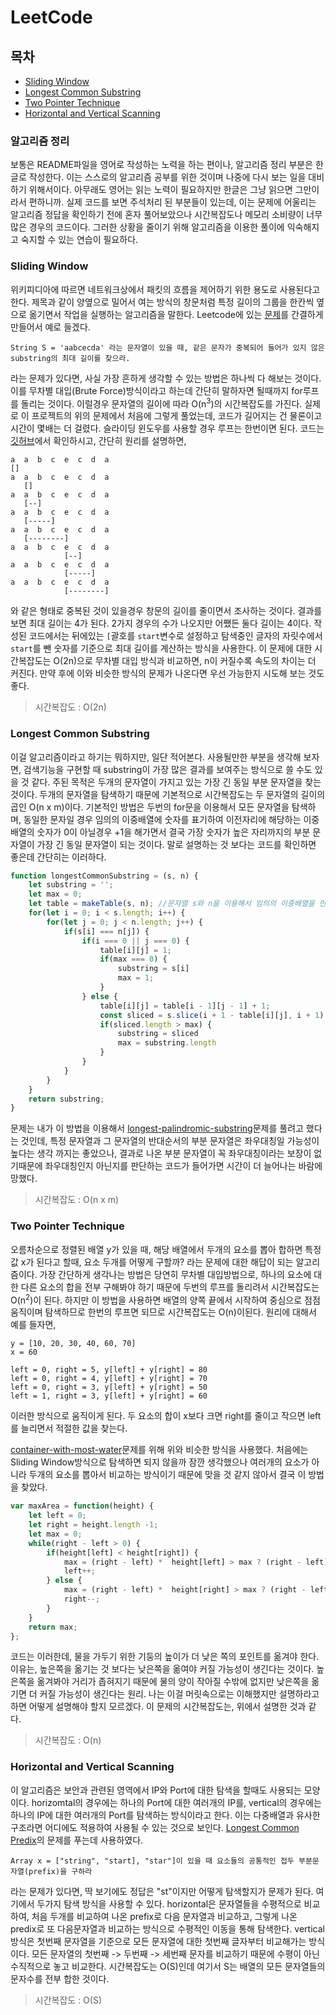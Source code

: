 # LeetCode

## 목차
- [Sliding Window](#sliding-window)
- [Longest Common Substring](#longest-common-substring)
- [Two Pointer Technique](#two-pointer-technique)
- [Horizontal and Vertical Scanning](#horizontal-and-vertical-scanning)

### 알고리즘 정리

보통은 README파일을 영어로 작성하는 노력을 하는 편이나, 알고리즘 정리 부분은 한글로 작성한다. 이는 스스로의 알고리즘 공부를 위한 것이며 나중에 다시 보는 일을 대비하기 위해서이다. 아무래도 영어는 읽는 노력이 필요하지만 한글은 그냥 읽으면 그만이라서 편하니까. 실제 코드를 보면 주석처리 된 부분들이 있는데, 이는 문제에 어울리는 알고리즘 정답을 확인하기 전에 혼자 풀어보았으나 시간복잡도나 메모리 소비량이 너무 많은 경우의 코드이다. 그러한 상황을 줄이기 위해 알고리즘을 이용한 풀이에 익숙해지고 숙지할 수 있는 연습이 필요하다.

### Sliding Window

위키피디아에 따르면 네트워크상에서 패킷의 흐름을 제어하기 위한 용도로 사용된다고 한다. 제목과 같이 양옆으로 밀어서 여는 방식의 창문처럼 특정 길이의 그룹을 한칸씩 옆으로 옮기면서 작업을 실행하는 알고리즘을 말한다. Leetcode에 있는 [문제](https://leetcode.com/problems/longest-substring-without-repeating-characters/)를 간결하게 만들어서 예로 들겠다.
```
String S = 'aabcecda' 라는 문자열이 있을 때, 같은 문자가 중복되어 들어가 있지 않은 substring의 최대 길이를 찾으라.
```
라는 문제가 있다면, 사실 가장 흔하게 생각할 수 있는 방법은 하나씩 다 해보는 것이다. 이를 무차별 대입(Brute Force)방식이라고 하는데 간단히 말하자면 될때까지 for루프를 돌리는 것이다. 이럴경우 문자열의 길이에 따라 O(n<sup>3</sup>)의 시간복잡도를 가진다. 실제로 이 프로젝트의 위의 문제에서 처음에 그렇게 풀었는데, 코드가 길어지는 건 물론이고 시간이 몇배는 더 걸렸다. 슬라이딩 윈도우를 사용할 경우 루프는 한번이면 된다. 코드는 [깃허브](https://github.com/ninanung/leetcode/blob/master/longest_substring_without_repeating_characters.js)에서 확인하시고, 간단히 원리를 설명하면,
```
a  a  b  c  e  c  d  a
[]
a  a  b  c  e  c  d  a
   []
a  a  b  c  e  c  d  a
   [--]
a  a  b  c  e  c  d  a
   [-----]
a  a  b  c  e  c  d  a
   [--------]
a  a  b  c  e  c  d  a
            [--]
a  a  b  c  e  c  d  a
            [-----]
a  a  b  c  e  c  d  a
            [--------]
```
와 같은 형태로 중복된 것이 있을경우 창문의 길이를 줄이면서 조사하는 것이다. 결과를 보면 최대 길이는 4가 된다. 2가지 경우의 수가 나오지만 어쨌든 둘다 길이는 4이다. 작성된 코드에서는 뒤에있는 `[`괄호를 `start`변수로 설정하고 탐색중인 글자의 자릿수에서 `start`를 뺀 숫자를 기준으로 최대 길이를 계산하는 방식을 사용한다. 이 문제에 대한 시간복잡도는 O(2n)으로 무차별 대입 방식과 비교하면, n이 커질수록 속도의 차이는 더 커진다. 만약 후에 이와 비슷한 방식의 문제가 나온다면 우선 가능한지 시도해 보는 것도 좋다.
> 시간복잡도 : O(2n)

### Longest Common Substring

이걸 알고리즘이라고 하기는 뭐하지만, 일단 적어본다. 사용될만한 부분을 생각해 보자면, 검색기능을 구현할 때 substring이 가장 많은 결과를 보여주는 방식으로 쓸 수도 있을 것 같다. 주된 목적은 두개의 문자열이 가지고 있는 가장 긴 동일 부분 문자열을 찾는 것이다. 두개의 문자열을 탐색하기 때문에 기본적으로 시간복잡도는 두 문자열의 길이의 곱인 O(n x m)이다. 기본적인 방법은 두번의 for문을 이용해서 모든 문자열을 탐색하며, 동일한 문자일 경우 임의의 이중배열에 숫자를 표기하여 이전자리에 해당하는 이중배열의 숫자가 0이 아닐경우 +1을 해가면서 결국 가장 숫자가 높은 자리까지의 부분 문자열이 가장 긴 동일 문자열이 되는 것이다. 말로 설명하는 것 보다는 코드를 확인하면 좋은데 간단히는 이러하다.
```javascript
function longestCommonSubstring = (s, n) {
    let substring = '';
    let max = 0;
    let table = makeTable(s, n); //문자열 s와 n을 이용해서 임의의 이중배열을 만드는 가상의 함수
    for(let i = 0; i < s.length; i++) {
        for(let j = 0; j < n.length; j++) {
            if(s[i] === n[j]) {
                if(i === 0 || j === 0) {
                    table[i][j] = 1;
                    if(max === 0) {
                        substring = s[i]
                        max = 1;
                    }
                } else {
                    table[i][j] = table[i - 1][j - 1] + 1;
                    const sliced = s.slice(i + 1 - table[i][j], i + 1)
                    if(sliced.length > max) {
                        substring = sliced
                        max = substring.length
                    }
                }
            }
        }
    }
    return substring;
}
```
문제는 내가 이 방법을 이용해서 [longest-palindromic-substring](https://leetcode.com/problems/longest-palindromic-substring/)문제를 풀려고 했다는 것인데, 특정 문자열과 그 문자열의 반대순서의 부분 문자열은 좌우대칭일 가능성이 높다는 생각 까지는 좋았으나, 결과로 나온 부분 문자열이 꼭 좌우대칭이라는 보장이 없기때문에 좌우대칭인지 아닌지를 판단하는 코드가 들어가면 시간이 더 늘어나는 바람에 망했다.
> 시간복잡도 : O(n x m)

### Two Pointer Technique

오름차순으로 정렬된 배열 y가 있을 때, 해당 배열에서 두개의 요소를 뽑아 합하면 특정 값 x가 된다고 할때, 요소 두개를 어떻게 구할까? 라는 문제에 대한 해답이 되는 알고리즘이다. 가장 간단하게 생각나는 방법은 당연히 무차별 대입방법으로, 하나의 요소에 대한 다른 요소의 합을 전부 구해봐야 하기 때문에 두번의 루프를 돌리려서 시간복잡도는 O(n<sup>2</sup>)이 된다. 하지만 이 방법을 사용하면 배열의 양쪽 끝에서 시작하여 중심으로 점점 움직이며 탐색하므로 한번의 루프면 되므로 시간복잡도는 O(n)이된다. 원리에 대해서 예를 들자면,
```
y = [10, 20, 30, 40, 60, 70]
x = 60

left = 0, right = 5, y[left] + y[right] = 80
left = 0, right = 4, y[left] + y[right] = 70
left = 0, right = 3, y[left] + y[right] = 50
left = 1, right = 3, y[left] + y[right] = 60
```
이러한 방식으로 움직이게 된다. 두 요소의 합이 x보다 크면 right를 줄이고 작으면 left를 늘리면서 적절한 값을 찾는다.  
  
[container-with-most-water](https://leetcode.com/problems/container-with-most-water/)문제를 위해 위와 비슷한 방식을 사용했다. 처음에는 Sliding Window방식으로 탐색하면 되지 않을까 잠깐 생각했으나 여러개의 요소가 아니라 두개의 요소를 뽑아서 비교하는 방식이기 때문에 맞을 것 같지 않아서 결국 이 방법을 찾았다.
```javascript
var maxArea = function(height) {
    let left = 0;
    let right = height.length -1;
    let max = 0;
    while(right - left > 0) {
        if(height[left] < height[right]) {
            max = (right - left) *  height[left] > max ? (right - left) *  height[left] : max
            left++;
        } else {
            max = (right - left) *  height[right] > max ? (right - left) *  height[right] : max
            right--;
        }
    }
    return max;
};
```
코드는 이러한데, 물을 가두기 위한 기둥의 높이가 더 낮은 쪽의 포인트를 옮겨야 한다. 이유는, 높은쪽을 옮기는 것 보다는 낮은쪽을 옮여야 커질 가능성이 생긴다는 것이다. 높은쪽을 옮겨봐야 거리가 좁혀지기 때문에 물의 양이 작아질 수밖에 없지만 낮은쪽을 옮기면 더 커질 가능성이 생긴다는 원리. 나는 이걸 머릿속으로는 이해했지만 설명하라고 하면 어떻게 설명해야 할지 모르겠다. 이 문제의 시간복잡도는, 위에서 설명한 것과 같다.
> 시간복잡도 : O(n)

### Horizontal and Vertical Scanning

이 알고리즘은 보안과 관련된 영역에서 IP와 Port에 대한 탐색을 할때도 사용되는 모양이다. horizomtal의 경우에는 하나의 Port에 대한 여러개의 IP를, vertical의 경우에는 하나의 IP에 대한 여러개의 Port를 탐색하는 방식이라고 한다. 이는 다중배열과 유사한 구조라면 어디에도 적용하여 사용될 수 있는 것으로 보인다. [Longest Common Predix](https://leetcode.com/problems/longest-common-prefix/submissions/)의 문제를 푸는데 사용하였다.
```
Array x = ["string", "start], "star"]이 있을 때 요소들의 공통적인 접두 부분문자열(prefix)을 구하라
```
라는 문제가 있다면, 딱 보기에도 정답은 "st"이지만 어떻게 탐색할지가 문제가 된다. 여기에서 두가지 탐색 방식을 사용할 수 있다. horizontal은 문자열들을 수평적으로 비교하여, 처음 두개를 비교하여 나온 prefix로 다음 문자열과 비교하고, 그렇게 나온 predix로 또 다음문자열과 비교하는 방식으로 수평적인 이동을 통해 탐색한다. vertical방식은 첫번째 문자열을 기준으로 모든 문자열에 대한 첫번째 글자부터 비교해가는 방식이다. 모든 문자열의 첫번째 -> 두번째 -> 세번째 문자를 비교하기 때문에 수평이 아닌 수직적으로 놓고 비교한다. 시간복잡도는 O(S)인데 여기서 S는 배열의 모든 문자열들의 문자수를 전부 합한 것이다.
> 시간복잡도 : O(S)
